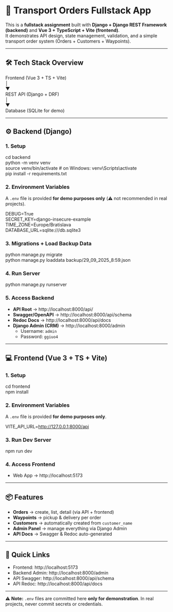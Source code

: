 # 🚚 Transport Orders Fullstack App  

This is a **fullstack assignment** built with **Django + Django REST Framework (backend)** and **Vue 3 + TypeScript + Vite (frontend)**.  
It demonstrates API design, state management, validation, and a simple transport order system (Orders + Customers + Waypoints).  

---

## 🛠 Tech Stack Overview  

Frontend (Vue 3 + TS + Vite)  
        │  
        ▼  
REST API (Django + DRF)  
        │  
        ▼  
Database (SQLite for demo)  

---

## ⚙️ Backend (Django)

### 1. Setup  
cd backend  
python -m venv venv  
source venv/bin/activate   # on Windows: venv\Scripts\activate  
pip install -r requirements.txt  

### 2. Environment Variables  
A `.env` file is provided **for demo purposes only** (⚠️ not recommended in real projects).  

DEBUG=True  
SECRET_KEY=django-insecure-example  
TIME_ZONE=Europe/Bratislava  
DATABASE_URL=sqlite:///db.sqlite3  

### 3. Migrations + Load Backup Data  
python manage.py migrate  
python manage.py loaddata backup/29_09_2025_8:59.json  

### 4. Run Server  
python manage.py runserver  

### 5. Access Backend  
- **API Root** → http://localhost:8000/api/  
- **Swagger/OpenAPI** → http://localhost:8000/api/schema  
- **Redoc Docs** → http://localhost:8000/api/docs  
- **Django Admin (CRM)** → http://localhost:8000/admin  
  - Username: `admin`  
  - Password: `ggiuo4`  

---

## 💻 Frontend (Vue 3 + TS + Vite)

### 1. Setup  
cd frontend  
npm install  

### 2. Environment Variables  
A `.env` file is provided **for demo purposes only**.  

VITE_API_URL=http://127.0.0.1:8000/api  

### 3. Run Dev Server  
npm run dev  

### 4. Access Frontend  
- Web App → http://localhost:5173  

---

## 📦 Features

- **Orders** → create, list, detail (via API + frontend)  
- **Waypoints** → pickup & delivery per order  
- **Customers** → automatically created from `customer_name`  
- **Admin Panel** → manage everything via Django Admin  
- **API Docs** → Swagger & Redoc auto-generated  

---

## 🚀 Quick Links
- Frontend: http://localhost:5173  
- Backend Admin: http://localhost:8000/admin  
- API Swagger: http://localhost:8000/api/schema  
- API Redoc: http://localhost:8000/api/docs  

---

⚠️ **Note:** `.env` files are committed here **only for demonstration**. In real projects, never commit secrets or credentials.  

